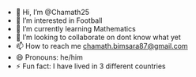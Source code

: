 - 👋 Hi, I’m @Chamath25
- 👀 I’m interested in Football
- 🌱 I’m currently learning Mathematics
- 💞️ I’m looking to collaborate on dont know what yet
- 📫 How to reach me chamath.bimsara87@gmail.com
- 😄 Pronouns: he/him
- ⚡ Fun fact: I have lived in 3 different countries 

<!---
Chamath25/Chamath25 is a ✨ special ✨ repository because its `README.md` (this file) appears on your GitHub profile.
You can click the Preview link to take a look at your changes.
--->
